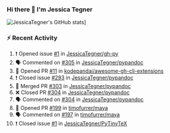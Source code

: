 ### Hi there 👋 I'm Jessica Tegner

![JessicaTegner's GitHub stats](https://github-readme-stats.vercel.app/api?username=jessicategner)]


### :zap: Recent Activity

<!--START_SECTION:activity-->
1. ❗️ Opened issue [#1](https://github.com/JessicaTegner/gh-py/issues/1) in [JessicaTegner/gh-py](https://github.com/JessicaTegner/gh-py)
2. 🗣 Commented on [#305](https://github.com/JessicaTegner/pypandoc/issues/305) in [JessicaTegner/pypandoc](https://github.com/JessicaTegner/pypandoc)
3. 💪 Opened PR [#11](https://github.com/kodepandai/awesome-gh-cli-extensions/pull/11) in [kodepandai/awesome-gh-cli-extensions](https://github.com/kodepandai/awesome-gh-cli-extensions)
4. ❗️ Closed issue [#293](https://github.com/JessicaTegner/pypandoc/issues/293) in [JessicaTegner/pypandoc](https://github.com/JessicaTegner/pypandoc)
5. 🎉 Merged PR [#303](https://github.com/JessicaTegner/pypandoc/pull/303) in [JessicaTegner/pypandoc](https://github.com/JessicaTegner/pypandoc)
6. ❌ Closed PR [#304](https://github.com/JessicaTegner/pypandoc/pull/304) in [JessicaTegner/pypandoc](https://github.com/JessicaTegner/pypandoc)
7. 🗣 Commented on [#304](https://github.com/JessicaTegner/pypandoc/issues/304) in [JessicaTegner/pypandoc](https://github.com/JessicaTegner/pypandoc)
8. 💪 Opened PR [#199](https://github.com/timofurrer/maya/pull/199) in [timofurrer/maya](https://github.com/timofurrer/maya)
9. 🗣 Commented on [#197](https://github.com/timofurrer/maya/issues/197) in [timofurrer/maya](https://github.com/timofurrer/maya)
10. ❗️ Closed issue [#1](https://github.com/JessicaTegner/PyTinyTeX/issues/1) in [JessicaTegner/PyTinyTeX](https://github.com/JessicaTegner/PyTinyTeX)
<!--END_SECTION:activity-->
